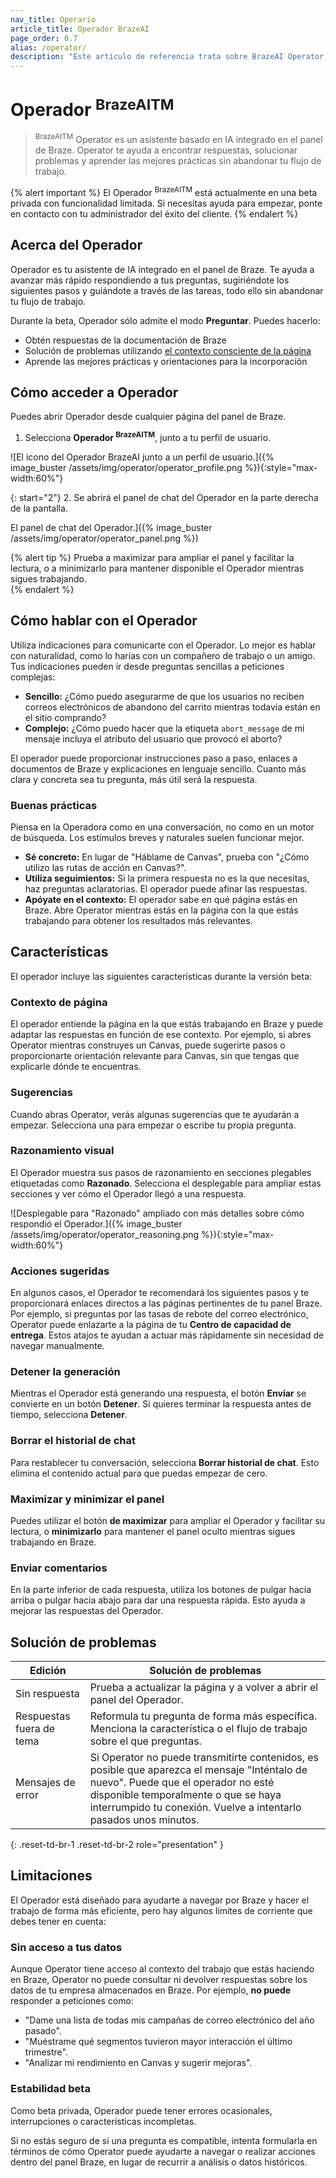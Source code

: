 ```yaml
---
nav_title: Operario
article_title: Operador BrazeAI
page_order: 0.7
alias: /operator/
description: "Este artículo de referencia trata sobre BrazeAI Operator, un asistente potenciado por IA integrado en el panel de Braze."
---
```


# Operador <sup>BrazeAITM</sup> 

> <sup>BrazeAITM</sup> Operator es un asistente basado en IA integrado en el panel de Braze. Operator te ayuda a encontrar respuestas, solucionar problemas y aprender las mejores prácticas sin abandonar tu flujo de trabajo.

{% alert important %}
El Operador <sup>BrazeAITM</sup> está actualmente en una beta privada con funcionalidad limitada. Si necesitas ayuda para empezar, ponte en contacto con tu administrador del éxito del cliente.
{% endalert %}

## Acerca del Operador

Operador es tu asistente de IA integrado en el panel de Braze. Te ayuda a avanzar más rápido respondiendo a tus preguntas, sugiriéndote los siguientes pasos y guiándote a través de las tareas, todo ello sin abandonar tu flujo de trabajo.

Durante la beta, Operador sólo admite el modo **Preguntar**. Puedes hacerlo:

- Obtén respuestas de la documentación de Braze
- Solución de problemas utilizando [el contexto consciente de la página](#page-aware-context)
- Aprende las mejores prácticas y orientaciones para la incorporación

## Cómo acceder a Operador

Puedes abrir Operador desde cualquier página del panel de Braze.  

1. Selecciona **Operador <sup>BrazeAITM</sup>**, junto a tu perfil de usuario.

\![El icono del Operador BrazeAI junto a un perfil de usuario.]({% image_buster /assets/img/operator/operator_profile.png %}){:style="max-width:60%"}

{: start="2"}
2\. Se abrirá el panel de chat del Operador en la parte derecha de la pantalla.

El panel de chat del Operador.]({% image_buster /assets/img/operator/operator_panel.png %})

{% alert tip %}
Prueba a maximizar para ampliar el panel y facilitar la lectura, o a minimizarlo para mantener disponible el Operador mientras sigues trabajando.  
{% endalert %}

## Cómo hablar con el Operador

Utiliza indicaciones para comunicarte con el Operador. Lo mejor es hablar con naturalidad, como lo harías con un compañero de trabajo o un amigo. Tus indicaciones pueden ir desde preguntas sencillas a peticiones complejas:

- **Sencillo:** ¿Cómo puedo asegurarme de que los usuarios no reciben correos electrónicos de abandono del carrito mientras todavía están en el sitio comprando?
- **Complejo:** ¿Cómo puedo hacer que la etiqueta `abort_message` de mi mensaje incluya el atributo del usuario que provocó el aborto?

El operador puede proporcionar instrucciones paso a paso, enlaces a documentos de Braze y explicaciones en lenguaje sencillo. Cuanto más clara y concreta sea tu pregunta, más útil será la respuesta. 

### Buenas prácticas

Piensa en la Operadora como en una conversación, no como en un motor de búsqueda. Los estímulos breves y naturales suelen funcionar mejor.

- **Sé concreto:** En lugar de "Háblame de Canvas", prueba con "¿Cómo utilizo las rutas de acción en Canvas?".  
- **Utiliza seguimientos:** Si la primera respuesta no es la que necesitas, haz preguntas aclaratorias. El operador puede afinar las respuestas.
- **Apóyate en el contexto:** El operador sabe en qué página estás en Braze. Abre Operator mientras estás en la página con la que estás trabajando para obtener los resultados más relevantes.

## Características

El operador incluye las siguientes características durante la versión beta:

### Contexto de página

El operador entiende la página en la que estás trabajando en Braze y puede adaptar las respuestas en función de ese contexto. Por ejemplo, si abres Operator mientras construyes un Canvas, puede sugerirte pasos o proporcionarte orientación relevante para Canvas, sin que tengas que explicarle dónde te encuentras. 

### Sugerencias

Cuando abras Operator, verás algunas sugerencias que te ayudarán a empezar. Selecciona una para empezar o escribe tu propia pregunta.

### Razonamiento visual

El Operador muestra sus pasos de razonamiento en secciones plegables etiquetadas como **Razonado**. Selecciona el desplegable para ampliar estas secciones y ver cómo el Operador llegó a una respuesta.

\![Desplegable para "Razonado" ampliado con más detalles sobre cómo respondió el Operador.]({% image_buster /assets/img/operator/operator_reasoning.png %}){:style="max-width:60%"}

### Acciones sugeridas

En algunos casos, el Operador te recomendará los siguientes pasos y te proporcionará enlaces directos a las páginas pertinentes de tu panel Braze. Por ejemplo, si preguntas por las tasas de rebote del correo electrónico, Operator puede enlazarte a la página de tu **Centro de capacidad de entrega**. Estos atajos te ayudan a actuar más rápidamente sin necesidad de navegar manualmente.

### Detener la generación

Mientras el Operador está generando una respuesta, el botón **Enviar** se convierte en un botón **Detener**. Si quieres terminar la respuesta antes de tiempo, selecciona **Detener**.

### Borrar el historial de chat

Para restablecer tu conversación, selecciona **Borrar historial de chat**. Esto elimina el contenido actual para que puedas empezar de cero.

### Maximizar y minimizar el panel

Puedes utilizar el botón **de maximizar** para ampliar el Operador y facilitar su lectura, o **minimizarlo** para mantener el panel oculto mientras sigues trabajando en Braze.

### Enviar comentarios

En la parte inferior de cada respuesta, utiliza los botones de pulgar hacia arriba o pulgar hacia abajo para dar una respuesta rápida. Esto ayuda a mejorar las respuestas del Operador.

## Solución de problemas

| Edición | Solución de problemas |
| --- | --- |
| Sin respuesta | Prueba a actualizar la página y a volver a abrir el panel del Operador. |
| Respuestas fuera de tema | Reformula tu pregunta de forma más específica. Menciona la característica o el flujo de trabajo sobre el que preguntas. |
| Mensajes de error | Si Operator no puede transmitirte contenidos, es posible que aparezca el mensaje "Inténtalo de nuevo". Puede que el operador no esté disponible temporalmente o que se haya interrumpido tu conexión. Vuelve a intentarlo pasados unos minutos. |
{: .reset-td-br-1 .reset-td-br-2 role="presentation" }

## Limitaciones

El Operador está diseñado para ayudarte a navegar por Braze y hacer el trabajo de forma más eficiente, pero hay algunos límites de corriente que debes tener en cuenta:

### Sin acceso a tus datos

Aunque Operator tiene acceso al contexto del trabajo que estás haciendo en Braze, Operator no puede consultar ni devolver respuestas sobre los datos de tu empresa almacenados en Braze. Por ejemplo, **no puede** responder a peticiones como:

- "Dame una lista de todas mis campañas de correo electrónico del año pasado".
- "Muéstrame qué segmentos tuvieron mayor interacción el último trimestre".
- "Analizar mi rendimiento en Canvas y sugerir mejoras".

### Estabilidad beta

Como beta privada, Operador puede tener errores ocasionales, interrupciones o características incompletas.

Si no estás seguro de si una pregunta es compatible, intenta formularla en términos de cómo Operator puede ayudarte a navegar o realizar acciones dentro del panel Braze, en lugar de recurrir a análisis o datos históricos.

